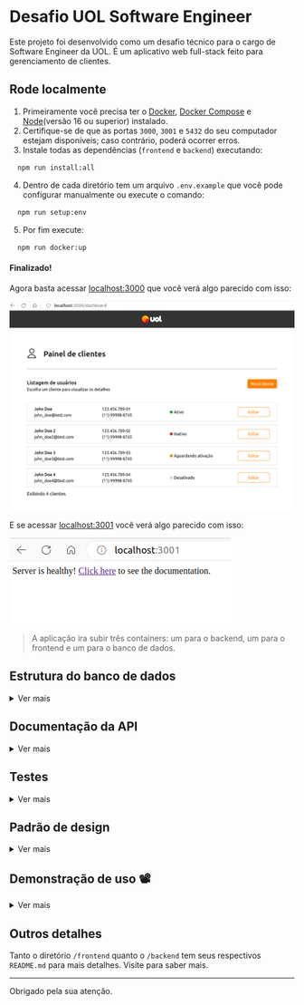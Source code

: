 # Desafio UOL Software Engineer

Este projeto foi desenvolvido como um desafio técnico para o cargo de Software Engineer da UOL.
É um aplicativo web full-stack feito para gerenciamento de clientes.

## Rode localmente

  1. Primeiramente você precisa ter o [Docker](https://docs.docker.com/engine/install/ubuntu/), [Docker Compose](https://docs.docker.com/compose/install/) e [Node](https://nodejs.org/en)(versão 16 ou superior) instalado.
  2. Certifique-se de que as portas `3000`, `3001` e `5432` do seu computador estejam disponíveis; caso contrário, poderá ocorrer erros.
  3. Instale todas as dependências (`frontend` e `backend`) executando:
  ```bash
    npm run install:all
  ```
  4. Dentro de cada diretório tem um arquivo `.env.example` que você pode configurar manualmente ou execute o comando:
  ```bash
    npm run setup:env
  ```
  5. Por fim execute:
  ```bash
    npm run docker:up
  ```
#### Finalizado! <br>
Agora basta acessar [localhost:3000](http://localhost:3000/) que você verá algo parecido com isso:

![healthy frontend](/assets/preview-frontend.png)

E se acessar [localhost:3001](http://localhost:3001/) você verá algo parecido com isso:

![healthy backend](/assets/preview-backend.png)

> A aplicação ira subir três containers: um para o backend, um para o frontend e um para o banco de dados.

## Estrutura do banco de dados
<details> <summary>Ver mais</summary>


O banco de dados utilizado foi o [Postgres](https://www.postgresql.org/) pela sua rapidez, versatilidade e facilidade de utilização. A estrutura escolhida foi a seguinte.

![db-structure](/assets/preview-db.png)
</details>

## Documentação da API

<details> <summary>Ver mais</summary>

### Criar cliente

![#f03c15](https://placehold.co/15x15/49CC90/49CC90.png) &nbsp;**POST**

```
/customer
```

| Parâmetro   | Tipo       | Descrição                           |
| :---------- | :--------- | :---------------------------------- |
| `fullName` | `string` | Obrigatório |
| `email` | `string` | Obrigatório |
| `phoneNumber` | `string` | Obrigatório |
| `cpf` | `string` | Obrigatório |
| `statusId` | `number` | Obrigatório |

<details> <summary> Retorno esperado </summary> 

```bash
{
  "id": 1,
  "fullName": "Jorel",
  "email": "jorel@email.com",
  "phoneNumber": "11111111111",
  "cpf": "11111111111",
  "statusId": 1,
  "updatedAt": "2024-03-18T00:42:34.179Z",
  "createdAt": "2024-03-18T00:42:34.179Z"
}
```
> status code: `200`
</details>

___

### Atualizar cliente

![#f03c15](https://placehold.co/15x15/FCA130/FCA130.png) &nbsp;**PUT**

```
/customer
```

| Parâmetro   | Tipo       | Descrição                           |
| :---------- | :--------- | :---------------------------------- |
| `id` | `number` | Obrigatório |
| `fullName` | `string` | Obrigatório |
| `email` | `string` | Obrigatório |
| `phoneNumber` | `string` | Obrigatório |
| `cpf` | `string` | Obrigatório |
| `statusId` | `number` | Obrigatório |

<details> <summary> Retorno esperado </summary> 


```bash
{
  "id": 1,
  "fullName": "Jorel 2",
  "email": "jorel2@email.com",
  "phoneNumber": "33333333333",
  "cpf": "33333333333",
  "statusId": 2
}
```
> status code: `200`
</details>

___


### Buscar todos os clientes

![#f03c15](https://placehold.co/15x15/61AFFE/61AFFE.png) &nbsp;**GET**

```
/customer
```

| Query Parâmetros   | Tipo       | Descrição                           |
| :---------- | :--------- | :---------------------------------- |
| `limit` | `string` | `10` valor padrão |
| `offset` | `string` | `0` valor padrão |

<details> <summary> Retorno esperado </summary> 

```bash
[
  {
    "id": 1,
    "fullName": "Jorel",
    "email": "jorel@email.com",
    "cpf": "11111111111",
    "phoneNumber": "11111111111",
    "createdAt": "2024-03-18T00:42:34.179Z",
    "updatedAt": "2024-03-18T00:42:34.179Z",
    "status": {
      "name": "Ativo",
      "id": 1
    }
  },
  {
    "id": 2,
    "fullName": "Lara",
    "email": "lara@email.com",
    "cpf": "22222222222",
    "phoneNumber": "22222222222",
    "createdAt": "2024-03-18T00:42:34.179Z",
    "updatedAt": "2024-03-18T00:42:34.179Z",
    "status": {
      "name": "Inativo",
      "id": 2
    }
  },
]
```
> status code: `200`
</details>

___


### Buscar cliente por `id`

![#f03c15](https://placehold.co/15x15/61AFFE/61AFFE.png) &nbsp;**GET**

```
/customer/:id
```

<details> <summary> Retorno esperado </summary> 


```bash
{
  "id": 1,
  "fullName": "Jorel",
  "email": "jorel@email.com",
  "cpf": "11111111111",
  "phoneNumber": "11111111111",
  "status": {
    "name": "Ativo",
    "id": 1
  },
  "createdAt": "2024-03-18T00:01:12.968Z",
  "updatedAt": "2024-03-18T00:01:12.968Z"
}
```
> status code: `200`
</details>

___


### Buscar todos os status

![#f03c15](https://placehold.co/15x15/61AFFE/61AFFE.png) &nbsp;**GET**

```
/status
```

<details> <summary> Retorno esperado </summary> 

```bash
[
  {
    "id": 1,
    "name": "Ativo"
  },
  {
    "id": 2,
    "name": "Inativo"
  },
  {
    "id": 3,
    "name": "Aguardando ativação"
  },
  {
    "id": 4,
    "name": "Desativado"
  }
]
```
> status code: `200`
</details>

</details>


## Testes

<details> <summary>Ver mais</summary>

<br>

<details> <summary>Backend</summary>

Os testes unitários do `backend` foram feitos pelo `Mocha`, `Chai` e `Sinon`. Também `nyc` foi utilizado para mostrar a cobertura.

### Executar

Para executar os testes:
```bash
  npm run test:backend:coverage
```

Se tudo ocorrer bem, você vera alguma coisa parecida com isso:
![preview-test-api-coverage](/assets/preview-tests-backend-coverage.png)

</details>

<details> <summary>Frontend</summary>

Os testes unitários do `frontend` foram feitos pelo `Jest` e `React Testing Library` com auxílio do `Babel`.

### Executar

Para executar os testes:
```bash
  npm run test:frontend:coverage
```

Se tudo ocorrer bem, você vera alguma coisa parecida com isso:
![preview-test-api-coverage](/assets/preview-tests-frontend-coverage.png)

</details>

</details>


## Padrão de design

<details> <summary>Ver mais</summary>

<br>

<details> <summary>Backend</summary>

### Padrão de design MSC
#### Visão Geral
O padrão arquitetural MSC (Model, Service, Controller) fornece uma abordagem estruturada para construir APIs, segregando responsabilidades em camadas distintas: Model, Service e Controller. Essa separação aprimora a manutenibilidade, facilita a solução de problemas, promove a escalabilidade dentro da aplicação e facilidade nos testes de unidade.

#### Model
A camada Model serve como a interface para interações com o banco de dados. Ela encapsula todas as operações relacionadas ao banco de dados, como consulta, inserção, atualização e exclusão de dados. Ao lidar com essas tarefas, o Model garante a integridade e consistência dos dados, enquanto abstrai a complexidade do banco de dados de outras camadas.

#### Service
A camada Service encapsula a lógica de negócios e regras da aplicação. Ela utiliza as funcionalidades fornecidas pela camada Model e implementa a lógica principal necessária para processar solicitações. Essa camada orquestra diferentes operações, impõe regras de negócios e atua como intermediária entre o Controller e o Model.

#### Controller
A camada Controller serve como ponto de entrada para solicitações recebidas e lida com a interação com o cliente. Ele recebe solicitações, processa dados de entrada, chama os métodos de Service apropriados e gera respostas para enviar de volta ao cliente. O Controller garante que as respostas estejam no formato necessário e contenham as informações necessárias.

#### Vantagens
- Manutenibilidade: A separação de preocupações permite uma manutenção e atualizações mais fáceis. Cada camada pode ser modificada ou expandida sem afetar as outras, facilitando a gestão do código.
- Escalabilidade: A estrutura modular permite uma escalabilidade fácil, pois diferentes camadas podem ser escaladas independentemente com base nos requisitos da aplicação.
- Testes: As camadas distintas facilitam os testes unitários, pois cada camada pode ser testada separadamente, promovendo uma cobertura e confiabilidade de teste melhores.
</details>

<details> <summary>Frontend</summary>

## Padrão de Design SRP
#### Visão Geral
O padrão SRP (Single Responsibility Principle) aplicado ao frontend com React promove componentes de responsabilidade única, resultando em uma arquitetura modular e fácil de manter. Cada componente realiza uma única tarefa específica, facilitando a reutilização e simplificando a manutenção.

#### Componentes de Responsabilidade Única
Componentes independentes encapsulam funcionalidades únicas, sendo facilmente compostos para criar interfaces complexas. Essa abordagem facilita os testes unitários, pois cada componente pode ser testado separadamente, promovendo uma cobertura de teste mais abrangente e confiável.

#### Utilização do React
React permite a criação de interfaces declarativas e promove a modularidade do código. Os componentes são reutilizáveis e focados em uma única responsabilidade, facilitando o desenvolvimento e a manutenção da aplicação. A modularidade também beneficia os testes unitários, pois cada componente pode ser testado de forma isolada, garantindo a integridade do código.

#### Vantagens
- Modularidade: Facilita a compreensão, teste e manutenção do código.
- Reutilizabilidade: Reduz a duplicação de código e aumenta a produtividade.
- Facilidade de Manutenção: Permite alterações sem afetar outras partes da aplicação.
- Testabilidade: Componentes de responsabilidade única facilitam os testes unitários, promovendo uma cobertura de teste mais abrangente e confiável.


</details>


</details>

## Demonstração de uso 📽️

<details> <summary>Ver mais</summary>

<br>

<details> <summary>PC</summary>

![video-pc](./assets/preview-usage-pc.gif)
</details>

<details> <summary>Smart Phone</summary>

![video-pc](./assets/preview-usage-mobile.gif)
</details>

</details>


## Outros detalhes

Tanto o diretório `/frontend` quanto o `/backend` tem seus respectivos `README.md` para mais detalhes. Visite para saber mais.

___

Obrigado pela sua atenção.
